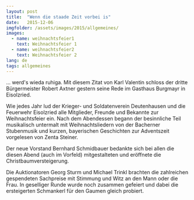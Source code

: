 ```yaml
---
layout: post
title:  "Wenn die staade Zeit vorbei is"
date:   2015-12-06
imgfolder: /assets/images/2015/allgemeines/
images:
  - name: weihnachtsfeier1
    text: Weihnachtsfeier 1
  - name: weihnachtsfeier2
    text: Weihnachtsfeier 2
lang: de
tags: allgemeines
---
```

... werd's wieda ruhiga. Mit diesem Zitat von Karl Valentin schloss der dritte Bürgermeister Robert Axtner gestern seine Rede im Gasthaus Burgmayr in Eisolzried.

Wie jedes Jahr lud der Krieger- und Soldatenverein Deutenhausen und die Feuerwehr Eisolzried alle Mitglieder, Freunde und Bekannte zur Weihnachtsfeier ein. Nach dem Abendessen begann der besinnliche Teil musikalisch untermalt mit Weihnachtsliedern von der Bacherner Stubenmusik und kurzen, bayerischen Geschichten zur Adventszeit vorgelesen von Zenta Steiner.

Der neue Vorstand Bernhard Schmidbauer bedankte sich bei allen die diesen Abend (auch im Vorfeld) mitgestalteten und eröffnete die Christbaumversteigerung.

Die Auktionatoren Georg Sturm und Michael Trinkl brachten die zahlreichen gespendeten Sachpreise mit Stimmung und Witz an den Mann oder die Frau. In geselliger Runde wurde noch zusammen gefeiert und dabei die ersteigerten Schmankerl für den Gaumen gleich probiert.
